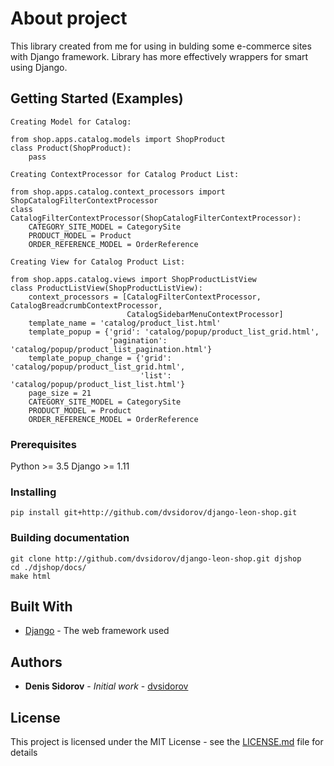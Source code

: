 # About project

This library created from me for using in bulding some e-commerce sites with Django framework. Library has more effectively wrappers for smart using Django.


## Getting Started (Examples)
~~~
Creating Model for Catalog:

from shop.apps.catalog.models import ShopProduct
class Product(ShopProduct):
    pass

Creating ContextProcessor for Catalog Product List:

from shop.apps.catalog.context_processors import ShopCatalogFilterContextProcessor 
class CatalogFilterContextProcessor(ShopCatalogFilterContextProcessor):
    CATEGORY_SITE_MODEL = CategorySite
    PRODUCT_MODEL = Product
    ORDER_REFERENCE_MODEL = OrderReference
    
Creating View for Catalog Product List:

from shop.apps.catalog.views import ShopProductListView
class ProductListView(ShopProductListView):
    context_processors = [CatalogFilterContextProcessor, CatalogBreadcrumbContextProcessor,
                          CatalogSidebarMenuContextProcessor]
    template_name = 'catalog/product_list.html'
    template_popup = {'grid': 'catalog/popup/product_list_grid.html',
                      'pagination': 'catalog/popup/product_list_pagination.html'}
    template_popup_change = {'grid': 'catalog/popup/product_list_grid.html',
                             'list': 'catalog/popup/product_list_list.html'}
    page_size = 21
    CATEGORY_SITE_MODEL = CategorySite
    PRODUCT_MODEL = Product
    ORDER_REFERENCE_MODEL = OrderReference
~~~ 

### Prerequisites

Python >= 3.5
Django >= 1.11


### Installing
~~~
pip install git+http://github.com/dvsidorov/django-leon-shop.git
~~~

### Building documentation
~~~
git clone http://github.com/dvsidorov/django-leon-shop.git djshop
cd ./djshop/docs/
make html
~~~

## Built With

* [Django](https://github.com/django/django.git) - The web framework used


## Authors

* **Denis Sidorov** - *Initial work* - [dvsidorov](https://github.com/dvsidorov)


## License

This project is licensed under the MIT License - see the [LICENSE.md](LICENSE.md) file for details
